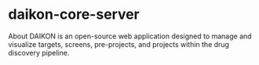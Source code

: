 # daikon-core-server
About DAIKON is an open-source web application designed to manage and visualize targets, screens, pre-projects, and projects within the drug discovery pipeline.
